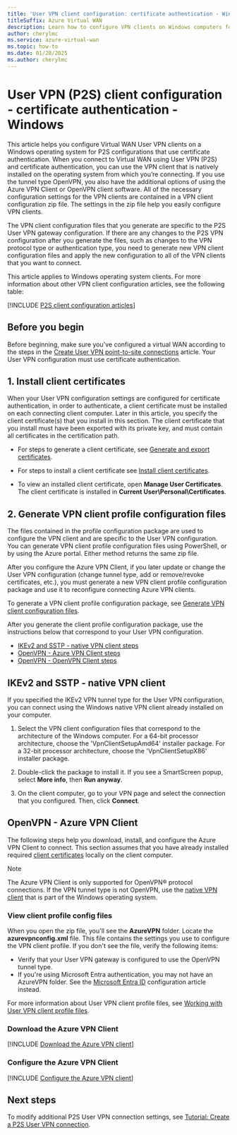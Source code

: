 ```yaml
---
title: 'User VPN client configuration: certificate authentication - Windows'
titleSuffix: Azure Virtual WAN
description: Learn how to configure VPN clients on Windows computers for User VPN connections that use certificate authentication.
author: cherylmc
ms.service: azure-virtual-wan
ms.topic: how-to
ms.date: 01/28/2025
ms.author: cherylmc
---
```


# User VPN (P2S) client configuration - certificate authentication - Windows

This article helps you configure Virtual WAN User VPN clients on a Windows operating system for P2S configurations that use certificate authentication. When you connect to Virtual WAN using User VPN (P2S) and certificate authentication, you can use the VPN client that is natively installed on the operating system from which you’re connecting. If you use the tunnel type OpenVPN, you also have the additional options of using the Azure VPN Client or OpenVPN client software. All of the necessary configuration settings for the VPN clients are contained in a VPN client configuration zip file. The settings in the zip file help you easily configure VPN clients.

The VPN client configuration files that you generate are specific to the P2S User VPN gateway configuration. If there are any changes to the P2S VPN configuration after you generate the files, such as changes to the VPN protocol type or authentication type, you need to generate new VPN client configuration files and apply the new configuration to all of the VPN clients that you want to connect.

This article applies to Windows operating system clients. For more information about other VPN client configuration articles, see the following table:

[!INCLUDE [P2S client configuration articles](virtual-wan-vpn-client-install-articles.md)]

## <a name="generate"></a>Before you begin

Before beginning, make sure you've configured a virtual WAN according to the steps in the [Create User VPN point-to-site connections](virtual-wan-point-to-site-portal.md) article. Your User VPN configuration must use certificate authentication.

## <a name="certificates"></a>1. Install client certificates

When your User VPN configuration settings are configured for certificate authentication, in order to authenticate, a client certificate must be installed on each connecting client computer. Later in this article, you specify the client certificate(s) that you install in this section. The client certificate that you install must have been exported with its private key, and must contain all certificates in the certification path.

* For steps to generate a client certificate, see [Generate and export certificates](certificates-point-to-site.md#clientcert).

* For steps to install a client certificate see [Install client certificates](install-client-certificates.md).

* To view an installed client certificate, open **Manage User Certificates**. The client certificate is installed in **Current User\Personal\Certificates**.

## <a name="generate"></a>2. Generate VPN client profile configuration files

The files contained in the profile configuration package are used to configure the VPN client and are specific to the User VPN configuration. You can generate VPN client profile configuration files using PowerShell, or by using the Azure portal. Either method returns the same zip file.

After you configure the Azure VPN Client, if you later update or change the User VPN configuration (change tunnel type, add or remove/revoke certificates, etc.), you must generate a new VPN client profile configuration package and use it to reconfigure connecting Azure VPN clients.

To generate a VPN client profile configuration package, see [Generate VPN client configuration files](virtual-wan-point-to-site-portal.md#p2sconfig).

After you generate the client profile configuration package, use the instructions below that correspond to your User VPN configuration.

* [IKEv2 and SSTP - native VPN client steps](#native)
* [OpenVPN - Azure VPN Client steps](#vpn-client)
* [OpenVPN - OpenVPN Client steps](howto-openvpn-clients.md)

## <a name="native"></a>IKEv2 and SSTP - native VPN client

If you specified the IKEv2 VPN tunnel type for the User VPN configuration, you can connect using the Windows native VPN client already installed on your computer.

1. Select the VPN client configuration files that correspond to the architecture of the Windows computer. For a 64-bit processor architecture, choose the 'VpnClientSetupAmd64' installer package. For a 32-bit processor architecture, choose the 'VpnClientSetupX86' installer package.

1. Double-click the package to install it. If you see a SmartScreen popup, select **More info**, then **Run anyway**.

1. On the client computer, go to your VPN page and select the connection that you configured. Then, click **Connect**.

## <a name="vpn-client"></a>OpenVPN - Azure VPN Client

The following steps help you download, install, and configure the Azure VPN Client to connect. This section assumes that you have already installed required [client certificates](#certificates) locally on the client computer.

> [!NOTE]
> The Azure VPN Client is only supported for OpenVPN® protocol connections. If the VPN tunnel type is not OpenVPN, use the [native VPN client](#native) that is part of the Windows operating system.
>

### View client profile config files

When you open the zip file, you'll see the **AzureVPN** folder. Locate the **azurevpnconfig.xml** file. This file contains the settings you use to configure the VPN client profile. If you don't see the file, verify the following items:

* Verify that your User VPN gateway is configured to use the OpenVPN tunnel type.
* If you're using Microsoft Entra authentication, you may not have an AzureVPN folder. See the [Microsoft Entra ID](openvpn-azure-ad-client.md) configuration article instead.

For more information about User VPN client profile files, see [Working with User VPN client profile files](about-vpn-profile-download.md).

### Download the Azure VPN Client

[!INCLUDE [Download the Azure VPN client](../../includes/vpn-gateway-download-vpn-client.md)]

### Configure the Azure VPN Client

[!INCLUDE [Configure the Azure VPN client](../../includes/vpn-gateway-vwan-configure-azure-vpn-client-certificate.md)]

## Next steps

To modify additional P2S User VPN connection settings, see [Tutorial: Create a P2S User VPN connection](virtual-wan-point-to-site-portal.md).
